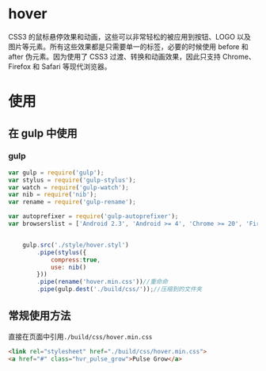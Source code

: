 # hover

 CSS3 的鼠标悬停效果和动画，这些可以非常轻松的被应用到按钮、LOGO 以及图片等元素。所有这些效果都是只需要单一的标签，必要的时候使用 before 和 after 伪元素。因为使用了 CSS3 过渡、转换和动画效果，因此只支持 Chrome、Firefox 和 Safari 等现代浏览器。

# 使用

## 在 gulp 中使用

### gulp

```js
var gulp = require('gulp');
var stylus = require('gulp-stylus');
var watch = require('gulp-watch');
var nib = require('nib');
var rename = require('gulp-rename');

var autoprefixer = require('gulp-autoprefixer');
var browserslist = ['Android 2.3', 'Android >= 4', 'Chrome >= 20', 'Firefox >= 24', 'Explorer >= 8', 'iOS >= 6', 'Opera >= 12', 'Safari >= 6'];


    gulp.src('./style/hover.styl')
        .pipe(stylus({
            compress:true,
            use: nib()
        }))
        .pipe(rename('hover.min.css'))//重命命
        .pipe(gulp.dest('./build/css/'));//压缩到的文件夹

```


## 常规使用方法

直接在页面中引用`./build/css/hover.min.css`

```html
<link rel="stylesheet" href="./build/css/hover.min.css">
<a href="#" class="hvr_pulse_grow">Pulse Grow</a>
```


